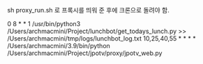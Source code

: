 sh proxy_run.sh 로 프록시를 띄워 준 후에
크론으로 돌려야 함.

0 8 * * 1 /usr/bin/python3 /Users/archmacmini/Project/lunchbot/get_todays_lunch.py >> /Users/archmacmini/tmp/logs/lunchbot_log.txt
10,25,40,55 * * * * /Users/archmacmini/3.9/bin/python /Users/archmacmini/Project/jpotv/proxy/jpotv_web.py
